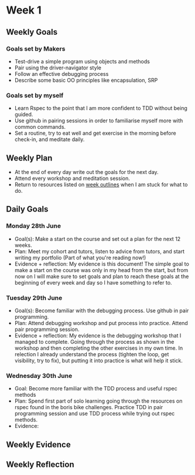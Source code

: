 # Week 1 

## Weekly Goals
### Goals set by Makers
* Test-drive a simple program using objects and methods
* Pair using the driver-navigator style
* Follow an effective debugging process
* Describe some basic OO principles like encapsulation, SRP

### Goals set by myself
* Learn Rspec to the point that I am more confident to TDD without being guided.
* Use github in pairing sessions in order to familiarise myself more with common commands.
* Set a routine, try to eat well and get exercise in the morning before check-in, and meditate daily.

## Weekly Plan
* At the end of every day write out the goals for the next day.
* Attend every workshop and meditation session.
* Return to resources listed on [week outlines](https://github.com/makersacademy/course/blob/main/week_outlines.md) when I am stuck for what to do.

## Daily Goals
### Monday 28th June
* Goal(s):
Make a start on the course and set out a plan for the next 12 weeks.
* Plan:
Meet my cohort and tutors, listen to advice from tutors, and start writing my portfolio (Part of what you're reading now!)
* Evidence + reflection:
My evidence is this document! The simple goal to make a start on the course was only in my head from the start, but from now on I will make sure to set goals and plan to reach these goals at the beginning of every week and day so I have something to refer to.

### Tuesday 29th June
* Goal(s):
Become familiar with the debugging process. Use github in pair programming.
* Plan:
Attend debugging workshop and put process into practice. Attend pair programming session.
* Evidence + reflection:
My evidence is the debugging workshop that I managed to complete. Going through the process as shown in the workshop and then completing the other exercises in my own time. In relection I already understand the process (tighten the loop, get visibility, try to fix), but putting it into practice is what will help it stick. 

### Wednesday 30th June
* Goal:
Become more familiar with the TDD process and useful rspec methods
* Plan:
Spend first part of solo learning going through the resources on rspec found in the boris bike challenges. Practice TDD in pair programming session and use TDD process while trying out rspec methods.
* Evidence:


## Weekly Evidence

## Weekly Reflection 